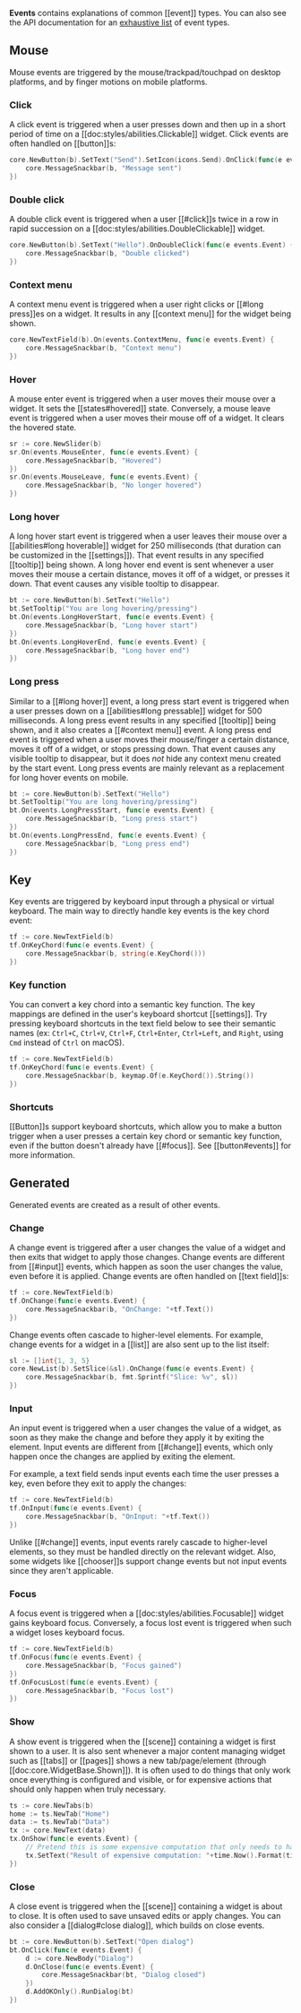 **Events** contains explanations of common [[event]] types. You can also see the API documentation for an [exhaustive list](https://pkg.go.dev/cogentcore.org/core/events#Types) of event types.

## Mouse

Mouse events are triggered by the mouse/trackpad/touchpad on desktop platforms, and by finger motions on mobile platforms.

### Click

A click event is triggered when a user presses down and then up in a short period of time on a [[doc:styles/abilities.Clickable]] widget. Click events are often handled on [[button]]s:

```Go
core.NewButton(b).SetText("Send").SetIcon(icons.Send).OnClick(func(e events.Event) {
    core.MessageSnackbar(b, "Message sent")
})
```

### Double click

A double click event is triggered when a user [[#click]]s twice in a row in rapid succession on a [[doc:styles/abilities.DoubleClickable]] widget.

```Go
core.NewButton(b).SetText("Hello").OnDoubleClick(func(e events.Event) {
    core.MessageSnackbar(b, "Double clicked")
})
```

### Context menu

A context menu event is triggered when a user right clicks or [[#long press]]es on a widget. It results in any [[context menu]] for the widget being shown.

```Go
core.NewTextField(b).On(events.ContextMenu, func(e events.Event) {
    core.MessageSnackbar(b, "Context menu")
})
```

### Hover

A mouse enter event is triggered when a user moves their mouse over a widget. It sets the [[states#hovered]] state. Conversely, a mouse leave event is triggered when a user moves their mouse off of a widget. It clears the hovered state.

```Go
sr := core.NewSlider(b)
sr.On(events.MouseEnter, func(e events.Event) {
    core.MessageSnackbar(b, "Hovered")
})
sr.On(events.MouseLeave, func(e events.Event) {
    core.MessageSnackbar(b, "No longer hovered")
})
```

### Long hover

A long hover start event is triggered when a user leaves their mouse over a [[abilities#long hoverable]] widget for 250 milliseconds (that duration can be customized in the [[settings]]). That event results in any specified [[tooltip]] being shown. A long hover end event is sent whenever a user moves their mouse a certain distance, moves it off of a widget, or presses it down. That event causes any visible tooltip to disappear.

```Go
bt := core.NewButton(b).SetText("Hello")
bt.SetTooltip("You are long hovering/pressing")
bt.On(events.LongHoverStart, func(e events.Event) {
    core.MessageSnackbar(b, "Long hover start")
})
bt.On(events.LongHoverEnd, func(e events.Event) {
    core.MessageSnackbar(b, "Long hover end")
})
```

### Long press

Similar to a [[#long hover]] event, a long press start event is triggered when a user presses down on a [[abilities#long pressable]] widget for 500 milliseconds. A long press event results in any specified [[tooltip]] being shown, and it also creates a [[#context menu]] event. A long press end event is triggered when a user moves their mouse/finger a certain distance, moves it off of a widget, or stops pressing down. That event causes any visible tooltip to disappear, but it does *not* hide any context menu created by the start event. Long press events are mainly relevant as a replacement for long hover events on mobile.

```Go
bt := core.NewButton(b).SetText("Hello")
bt.SetTooltip("You are long hovering/pressing")
bt.On(events.LongPressStart, func(e events.Event) {
    core.MessageSnackbar(b, "Long press start")
})
bt.On(events.LongPressEnd, func(e events.Event) {
    core.MessageSnackbar(b, "Long press end")
})
```

## Key

Key events are triggered by keyboard input through a physical or virtual keyboard. The main way to directly handle key events is the key chord event:

```Go
tf := core.NewTextField(b)
tf.OnKeyChord(func(e events.Event) {
    core.MessageSnackbar(b, string(e.KeyChord()))
})
```

### Key function

You can convert a key chord into a semantic key function. The key mappings are defined in the user's keyboard shortcut [[settings]]. Try pressing keyboard shortcuts in the text field below to see their semantic names (ex: `Ctrl+C`, `Ctrl+V`, `Ctrl+F`, `Ctrl+Enter`, `Ctrl+Left`, and `Right`, using `Cmd` instead of `Ctrl` on macOS).

```Go
tf := core.NewTextField(b)
tf.OnKeyChord(func(e events.Event) {
    core.MessageSnackbar(b, keymap.Of(e.KeyChord()).String())
})
```

### Shortcuts

[[Button]]s support keyboard shortcuts, which allow you to make a button trigger when a user presses a certain key chord or semantic key function, even if the button doesn't already have [[#focus]]. See [[button#events]] for more information.

## Generated

Generated events are created as a result of other events.

### Change

A change event is triggered after a user changes the value of a widget and then exits that widget to apply those changes. Change events are different from [[#input]] events, which happen as soon the user changes the value, even before it is applied. Change events are often handled on [[text field]]s:

```Go
tf := core.NewTextField(b)
tf.OnChange(func(e events.Event) {
    core.MessageSnackbar(b, "OnChange: "+tf.Text())
})
```

Change events often cascade to higher-level elements. For example, change events for a widget in a [[list]] are also sent up to the list itself:

```Go
sl := []int{1, 3, 5}
core.NewList(b).SetSlice(&sl).OnChange(func(e events.Event) {
    core.MessageSnackbar(b, fmt.Sprintf("Slice: %v", sl))
})
```

### Input

An input event is triggered when a user changes the value of a widget, as soon as they make the change and before they apply it by exiting the element. Input events are different from [[#change]] events, which only happen once the changes are applied by exiting the element.

For example, a text field sends input events each time the user presses a key, even before they exit to apply the changes:

```Go
tf := core.NewTextField(b)
tf.OnInput(func(e events.Event) {
    core.MessageSnackbar(b, "OnInput: "+tf.Text())
})
```

Unlike [[#change]] events, input events rarely cascade to higher-level elements, so they must be handled directly on the relevant widget. Also, some widgets like [[chooser]]s support change events but not input events since they aren't applicable.

### Focus

A focus event is triggered when a [[doc:styles/abilities.Focusable]] widget gains keyboard focus. Conversely, a focus lost event is triggered when such a widget loses keyboard focus.

```Go
tf := core.NewTextField(b)
tf.OnFocus(func(e events.Event) {
    core.MessageSnackbar(b, "Focus gained")
})
tf.OnFocusLost(func(e events.Event) {
    core.MessageSnackbar(b, "Focus lost")
})
```

### Show

A show event is triggered when the [[scene]] containing a widget is first shown to a user. It is also sent whenever a major content managing widget such as [[tabs]] or [[pages]] shows a new tab/page/element (through [[doc:core.WidgetBase.Shown]]). It is often used to do things that only work once everything is configured and visible, or for expensive actions that should only happen when truly necessary.

```Go
ts := core.NewTabs(b)
home := ts.NewTab("Home")
data := ts.NewTab("Data")
tx := core.NewText(data)
tx.OnShow(func(e events.Event) {
    // Pretend this is some expensive computation that only needs to happen once this tab is visible
    tx.SetText("Result of expensive computation: "+time.Now().Format(time.DateTime)).Update()
})
```

### Close

A close event is triggered when the [[scene]] containing a widget is about to close. It is often used to save unsaved edits or apply changes. You can also consider a [[dialog#close dialog]], which builds on close events.

```Go
bt := core.NewButton(b).SetText("Open dialog")
bt.OnClick(func(e events.Event) {
    d := core.NewBody("Dialog")
    d.OnClose(func(e events.Event) {
        core.MessageSnackbar(bt, "Dialog closed")
    })
    d.AddOKOnly().RunDialog(bt)
})
```
